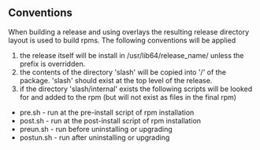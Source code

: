 Conventions
-----------
When building a release and using overlays the resulting release directory
layout is used to build rpms.  The following conventions will be applied

1. the release itself will be install in /usr/lib64/release_name/ unless the prefix is overridden.
2. the contents of the directory 'slash' will be copied into '/' of the package.  'slash' should exist at the top level of the release.
3. if the directory 'slash/internal' exists the following scripts will be looked
   for and added to the rpm (but will not exist as files in the final rpm)
  * pre.sh - run at the pre-install script of rpm installation
  * post.sh - run at the post-install script of rpm installation
  * preun.sh - run before uninstalling or upgrading
  * postun.sh - run after uninstalling or upgrading
